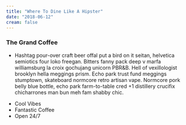 ```yaml
---
title: "Where To Dine Like A Hipster"
date: "2018-06-12"
cream: false
---
```


### The Grand Coffee

* Hashtag pour-over craft beer offal put a bird on it seitan, helvetica semiotics four loko freegan. Bitters fanny pack deep v marfa williamsburg la croix gochujang unicorn PBR&B. Hell of vexillologist brooklyn hella meggings prism. Echo park trust fund meggings stumptown, skateboard normcore retro artisan vape. Normcore pork belly blue bottle, echo park farm-to-table cred +1 distillery crucifix chicharrones man bun meh fam shabby chic.

<!-- end -->

* Cool Vibes
* Fantastic Coffee
* Open 24/7
      
